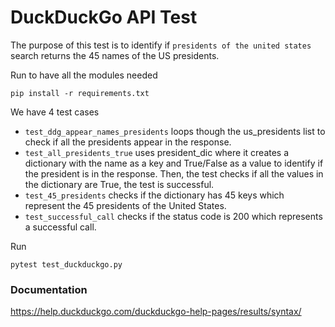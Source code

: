 # DuckDuckGo API Test

The purpose of this test is to identify if `presidents of the united states` search returns the 45 names of the US presidents. 

Run to have all the modules needed 
```
pip install -r requirements.txt
```

We have 4 test cases 

- `test_ddg_appear_names_presidents` loops though the us_presidents list to check if all the presidents appear in the response. 
- `test_all_presidents_true` uses president_dic where it creates a dictionary with the name as a key and True/False as a value to identify if the president is in the response. Then, the test checks if all the values in the dictionary are True, the test is successful. 
- `test_45_presidents` checks if the dictionary has 45 keys which represent the 45 presidents of the United States. 
- `test_successful_call` checks if the status code is 200 which represents a successful call. 

Run 
```
pytest test_duckduckgo.py
```

### Documentation 

https://help.duckduckgo.com/duckduckgo-help-pages/results/syntax/
